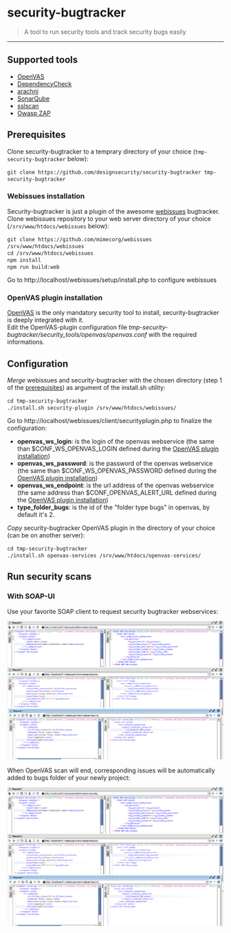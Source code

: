 # security-bugtracker
> A tool to run security tools and track security bugs easily

---

## Supported tools
- [OpenVAS](https://www.openvas.org/)
- [DependencyCheck](https://github.com/jeremylong/DependencyCheck)
- [arachni](https://www.arachni-scanner.com/)
- [SonarQube](https://www.sonarqube.org/)
- [sslscan](https://github.com/rbsec/sslscan)
- [Owasp ZAP](https://www.zaproxy.org/)

## Prerequisites

Clone security-bugtracker to a temprary directory of your choice (`tmp-security-bugtracker` below):

```shell
git clone https://github.com/designsecurity/security-bugtracker tmp-security-bugtracker
```

### Webissues installation
Security-bugtracker is just a plugin of the awesome [webissues](https://github.com/mimecorg/webissues) bugtracker.  
Clone webissues repository to your web server directory of your choice (`/srv/www/htdocs/webissues` below):

```shell
git clone https://github.com/mimecorg/webissues /srv/www/htdocs/webissues
cd /srv/www/htdocs/webissues
npm install
npm run build:web
```

Go to http://localhost/webissues/setup/install.php to configure webissues

### OpenVAS plugin installation

[OpenVAS](https://www.openvas.org/) is the only mandatory security tool to install, security-bugtracker is deeply integrated with it.  
Edit the OpenVAS-plugin configuration file *tmp-security-bugtracker/security_tools/openvas/openvas.conf* with the required informations.  

## Configuration

*Merge* webissues and security-bugtracker with the chosen directory (step 1 of the [prerequisites](#prerequisites)) as argument of the install.sh utility:
```shell
cd tmp-security-bugtracker
./install.sh security-plugin /srv/www/htdocs/webissues/
```

Go to http://localhost/webissues/client/securityplugin.php to finalize the configuration:
- **openvas_ws_login**: is the login of the openvas webservice (the same than $CONF_WS_OPENVAS_LOGIN defined during the [OpenVAS plugin installation](#openvas-plugin-installation))
- **openvas_ws_password**: is the password of the openvas webservice (the same than $CONF_WS_OPENVAS_PASSWORD defined during the [OpenVAS plugin installation](#openvas-plugin-installation))
- **openvas_ws_endpoint**: is the url address of the openvas webservice (the same address than $CONF_OPENVAS_ALERT_URL defined during the [OpenVAS plugin installation](#openvas-plugin-installation))
- **type_folder_bugs**: is the id of the "folder type bugs" in openvas, by default it's 2.


*Copy* security-bugtracker OpenVAS plugin in the directory of your choice (can be on another server):
```shell
cd tmp-security-bugtracker
./install.sh openvas-services /srv/www/htdocs/openvas-services/
```

## Run security scans

### With SOAP-UI

Use your favorite SOAP client to request security bugtracker webservices:

![ScreenShot](./soapuidemo.png)

When OpenVAS scan will end, corresponding issues will be automatically added to bugs folder of your newly project:

![ScreenShot](./soapuidemo.png)

